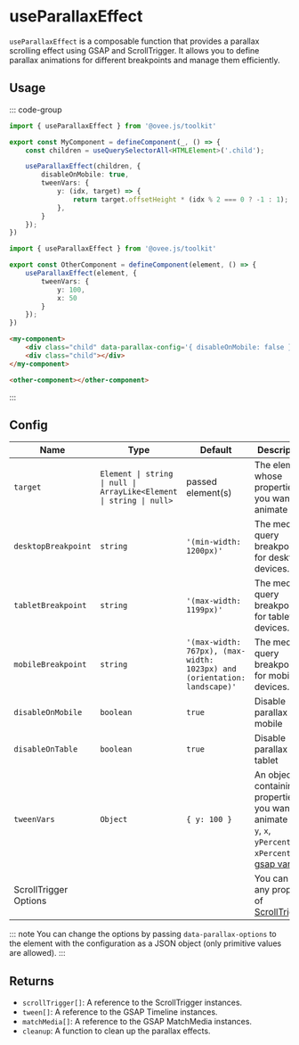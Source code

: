 # useParallaxEffect

`useParallaxEffect` is a composable function that provides a parallax scrolling effect using GSAP and ScrollTrigger. It allows you to define parallax animations for different breakpoints and manage them efficiently.

## Usage

::: code-group
```ts [MyComponent.ts]
import { useParallaxEffect } from '@ovee.js/toolkit'

export const MyComponent = defineComponent(_, () => {
	const children = useQuerySelectorAll<HTMLElement>('.child');

	useParallaxEffect(children, {
		disableOnMobile: true,
		tweenVars: {
			y: (idx, target) => {
				return target.offsetHeight * (idx % 2 === 0 ? -1 : 1);
			},
		}
	});
})
```

```ts [OtherComponent.ts]
import { useParallaxEffect } from '@ovee.js/toolkit'

export const OtherComponent = defineComponent(element, () => {
	useParallaxEffect(element, {
		tweenVars: {
			y: 100,
			x: 50
		}
	});
})
```

```html [index.html]
<my-component>
	<div class="child" data-parallax-config='{ disableOnMobile: false }'></div>
	<div class="child"></div>
</my-component>

<other-component></other-component>
```
:::

## Config

| Name | Type | Default | Description |
| -- | -- | -- | -- |
| `target` | `Element \| string \| null \| ArrayLike<Element \| string \| null>` | passed element(s) | The element whose properties you want to animate |
| `desktopBreakpoint` | `string` | `'(min-width: 1200px)'` | The media query breakpoint for desktop devices. |
| `tabletBreakpoint`  | `string` | `'(max-width: 1199px)'` | The media query breakpoint for tablet devices. |
| `mobileBreakpoint`  | `string` | `'(max-width: 767px), (max-width: 1023px) and (orientation: landscape)'` | The media query breakpoint for mobile devices. |
| `disableOnMobile` | `boolean` | `true` | Disable parallax on mobile |
| `disableOnTable` | `boolean` | `true` | Disable parallax on tablet |
| `tweenVars` | `Object` | `{ y: 100 }` | An object containing properties you want to animate (eg. `y`, `x`, `yPercent`, `xPercent` - [gsap vars](https://greensock.com/docs/v3/GSAP/gsap.to())) |
| ScrollTrigger Options |  |  | You can pass any property of [ScrollTrigger](https://greensock.com/docs/v3/Plugins/ScrollTrigger/static.create()). |

::: note
You can change the options by passing `data-parallax-options` to the element with the configuration as a JSON object (only primitive values are allowed).
:::

## Returns

- `scrollTrigger[]`: A reference to the ScrollTrigger instances.
- `tween[]`: A reference to the GSAP Timeline instances.
- `matchMedia[]`: A reference to the GSAP MatchMedia instances.
- `cleanup`: A function to clean up the parallax effects.